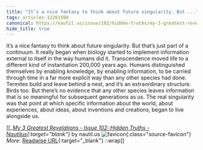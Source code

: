 ```yaml
---
title: "It’s a nice fantasy to think about future singularity. But ..."
tags: articles-12261590
canonical: https://nautil.us/issue/102/hidden-truths/my-3-greatest-revelations
hide_title: true
---
```


It’s a nice fantasy to think about future singularity. But that’s just part of a continuum. It really began when biology started to implement information external to itself in the way humans did it. Transcendence moved life to a different kind of instantiation 200,000 years ago. Humans distinguished themselves by enabling knowledge, by enabling information, to be carried through time in a far more explicit way than any other species had done. Termites build and leave behind a nest, and it’s an extraordinary structure. Birds too. But there’s no evidence that any other species leaves information that is so meaningful for subsequent generations as us. The real singularity was that point at which specific information about the world, about experiences, about ideas, about inventions and creations, began to live alongside us.


[[<cite>_[My 3 Greatest Revelations - Issue 102: Hidden Truths - Nautilus](https://nautil.us/issue/102/hidden-truths/my-3-greatest-revelations){:target="_blank"}_</cite> by nautil.us ![favicon](https://s2.googleusercontent.com/s2/favicons?domain=nautil.us){:class="source-favicon"}<br>
_More_: [Readwise URL](https://readwise.io/open/258222316){:target="_blank"}
::wrap]]